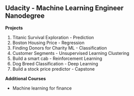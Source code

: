 
## Udacity - Machine Learning Engineer Nanodegree
__Projects__

1. Titanic Survival Exploration - Prediction
2. Boston Housing Price - Regression
3. Finding Donors for Charity ML - Classification
4. Customer Segments - Unsupervised Learning Clustering
5. Build a smart cab - Reinforcement Learning
6. Dog Breed Classification - Deep Learning
7. Build a stock price predictor - Capstone

__Additional Courses__
- Machine learning for finance
